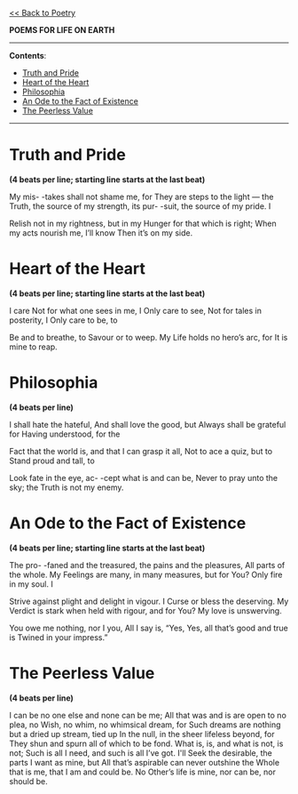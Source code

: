 [<< Back to Poetry](https://pranigopu.github.io/art/poetry)

**POEMS FOR LIFE ON EARTH**

---

**Contents**:

- [Truth and Pride](#truth-and-pride)
- [Heart of the Heart](#heart-of-the-heart)
- [Philosophia](#philosophia)
- [An Ode to the Fact of Existence](#an-ode-to-the-fact-of-existence)
- [The Peerless Value](#the-peerless-value)

---

# Truth and Pride
**(4 beats per line; starting line starts at the last beat)**

My mis-
-takes shall not shame me, for
They are steps to the light — the
Truth, the source of my strength, its pur-
-suit, the source of my pride. I

Relish not in my rightness, but in my
Hunger for that which is right;
When my acts nourish me, I’ll know
Then it’s on my side.

# Heart of the Heart
**(4 beats per line; starting line starts at the last beat)**

I care
Not for what one sees in me, I
Only care to see,
Not for tales in posterity, I
Only care to be, to

Be and to breathe, to
Savour or to weep. My
Life holds no hero’s arc, for
It is mine to reap.

# Philosophia
**(4 beats per line)**

I shall hate the hateful,
And shall love the good, but
Always shall be grateful for
Having understood, for the

Fact that the world is, and that
I can grasp it all,
Not to ace a quiz, but to
Stand proud and tall, to

Look fate in the eye, ac-
-cept what is and can be,
Never to pray unto the sky; the
Truth is not my enemy.

# An Ode to the Fact of Existence
**(4 beats per line; starting line starts at the last beat)**

The pro-
-faned and the treasured, the pains and the pleasures,
All parts of the whole. My
Feelings are many, in many measures, but for
You? Only fire in my soul. I

Strive against plight and delight in vigour. I
Curse or bless the deserving. My
Verdict is stark when held with rigour, and for
You? My love is unswerving.

You owe me nothing, nor I you,
All I say is, “Yes,
Yes, all that’s good and true is
Twined in your impress.”

# The Peerless Value
**(4 beats per line)**

I can be no one else and none can be me;
All that was and is are open to no plea, no
Wish, no whim, no whimsical dream, for
Such dreams are nothing but a dried up stream, tied up
In the null, in the sheer lifeless beyond, for
They shun and spurn all of which to be fond.
What is, is, and what is not, is not;
Such is all I need, and such is all I’ve got. I'll
Seek the desirable, the parts I want as mine, but
All that’s aspirable can never outshine the
Whole that is me, that I am and could be. No
Other’s life is mine, nor can be, nor should be.